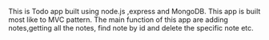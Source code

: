 This is Todo app built using node.js ,express and MongoDB. This app is built most like to MVC pattern. The main function of this app are adding notes,getting all the notes, find note by id and delete the specific note etc.
